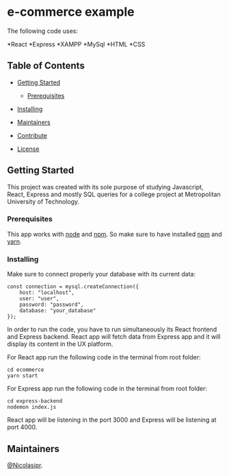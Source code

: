# e-commerce example

The following code uses:

*React
*Express
*XAMPP
*MySql
*HTML
*CSS

## Table of Contents

- [Getting Started](#Getting-started)
    - [Prerequisites](#Prerequisites)
- [Installing](#installing)

- [Maintainers](#maintainers)
- [Contribute](#contribute)
- [License](#license)

## Getting Started

This project was created with its sole purpose of studying Javascript, React, Express and mostly SQL queries for a  college project at Metropolitan University of Technology.

### Prerequisites

This app works with [node](http://nodejs.org) and [npm](https://npmjs.com). So make sure to have installed [npm](https://npmjs.com) and [yarn](https://yarnpkg.com/en/).


### Installing

Make sure to connect properly your database with its current data:

```
const connection = mysql.createConnection({
    host: "localhost",
    user: "user",
    password: "password",
    database: "your_database"
});
```


In order to run the code, you have to run simultaneously its React frontend and Express backend. React app will fetch data from Express app and it will display its content in the UX platform.

For React app run the following code in the terminal from root folder:

```
cd ecommerce
yarn start
```

For Express app run the following code in the terminal from root folder:

```
cd express-backend
nodemon index.js
```

React app will be listening in the port 3000 and Express will be listening at port 4000.



## Maintainers

[@Nicolasipr](https://github.com/Nicolasipr).

